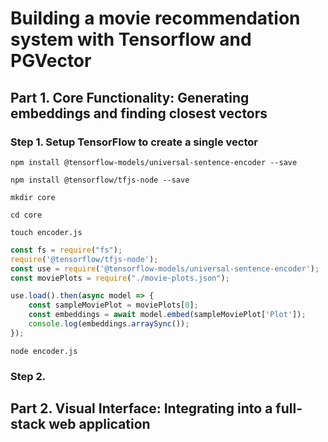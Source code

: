 # Building a movie recommendation system with Tensorflow and PGVector

## Part 1. Core Functionality: Generating embeddings and finding closest vectors

### Step 1. Setup TensorFlow to create a single vector
```
npm install @tensorflow-models/universal-sentence-encoder --save
```

```
npm install @tensorflow/tfjs-node --save
```

```
mkdir core
```

```
cd core
```

```
touch encoder.js
```

```js
const fs = require("fs");
require('@tensorflow/tfjs-node');
const use = require('@tensorflow-models/universal-sentence-encoder');
const moviePlots = require("./movie-plots.json");

use.load().then(async model => {
    const sampleMoviePlot = moviePlots[0];
    const embeddings = await model.embed(sampleMoviePlot['Plot']);
    console.log(embeddings.arraySync());
});
```

```
node encoder.js
```

### Step 2. 

## Part 2. Visual Interface: Integrating into a full-stack web application

